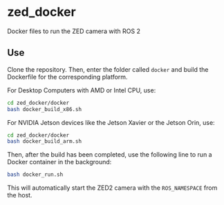 # zed_docker
Docker files to run the ZED camera with ROS 2

## Use

Clone the repository. Then, enter the folder called `docker` and build the Dockerfile for the corresponding platform.

For Desktop Computers with AMD or Intel CPU, use:

```bash
cd zed_docker/docker
bash docker_build_x86.sh
```

For NVIDIA Jetson devices like the Jetson Xavier or the Jetson Orin, use:

```bash
cd zed_docker/docker
bash docker_build_arm.sh
```

Then, after the build has been completed, use the following line to run a Docker container in the background:

```bash
bash docker_run.sh
```

This will automatically start the ZED2 camera with the `ROS_NAMESPACE` from the host.
